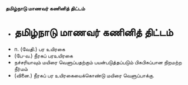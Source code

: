 **தமிழ்நாடு மாணவர் கணினித் திட்டம்**
- # தமிழ்நாடு மாணவர் கணினித் திட்டம்
- n. (வேதி.) பர உயிரகை
- (பே-வ.) நீரகப் பரஉயிரகை
- நச்சரியாவும் மயிரை வெளுப்பதற்கும் பயன்படுத்தப்படும் பிசுபிசுப்பான நிறமற்ற நீர்மம்
- (வினை.) நீரகப் பர உயிரகையைக்கொண்டு மயிரை வெளுப்பாக்கு.

